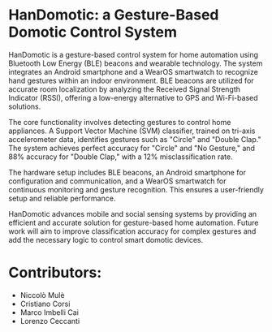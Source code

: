 # HanDomotic: a Gesture-Based Domotic Control System

HanDomotic is a gesture-based control system for home automation using Bluetooth Low Energy (BLE) beacons and wearable technology. The system integrates an Android smartphone and a WearOS smartwatch to recognize hand gestures within an indoor environment. BLE beacons are utilized for accurate room localization by analyzing the Received Signal Strength Indicator (RSSI), offering a low-energy alternative to GPS and Wi-Fi-based solutions.

The core functionality involves detecting gestures to control home appliances. A Support Vector Machine (SVM) classifier, trained on tri-axis accelerometer data, identifies gestures such as "Circle" and "Double Clap." The system achieves perfect accuracy for "Circle" and "No Gesture," and 88\% accuracy for "Double Clap," with a 12\% misclassification rate.

The hardware setup includes BLE beacons, an Android smartphone for configuration and communication, and a WearOS smartwatch for continuous monitoring and gesture recognition. This ensures a user-friendly setup and reliable performance.

HanDomotic advances mobile and social sensing systems by providing an efficient and accurate solution for gesture-based home automation. Future work will aim to improve classification accuracy for complex gestures and add the necessary logic to control smart domotic devices.

# Contributors:
- Niccolò Mulè
- Cristiano Corsi
- Marco Imbelli Cai
- Lorenzo Ceccanti
